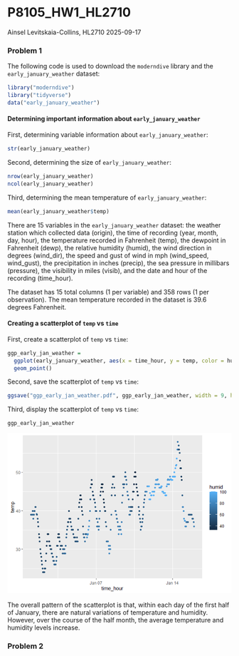 P8105_HW1_HL2710
================
Ainsel Levitskaia-Collins, HL2710
2025-09-17

### Problem 1

The following code is used to download the `moderndive` library and the
`early_january_weather` dataset:

``` r
library("moderndive")
library("tidyverse")
data("early_january_weather")
```

#### Determining important information about `early_january_weather`

First, determining variable information about `early_january_weather`:

``` r
str(early_january_weather)
```

Second, determining the size of `early_january_weather`:

``` r
nrow(early_january_weather)
ncol(early_january_weather)
```

Third, determining the mean temperature of `early_january_weather`:

``` r
mean(early_january_weather$temp)
```

There are 15 variables in the `early_january_weather` dataset: the
weather station which collected data (origin), the time of recording
(year, month, day, hour), the temperature recorded in Fahrenheit (temp),
the dewpoint in Fahrenheit (dewp), the relative humidity (humid), the
wind direction in degrees (wind_dir), the speed and gust of wind in mph
(wind_speed, wind_gust), the precipitation in inches (precip), the sea
pressure in millibars (pressure), the visibility in miles (visib), and
the date and hour of the recording (time_hour).

The dataset has 15 total columns (1 per variable) and 358 rows (1 per
observation). The mean temperature recorded in the dataset is 39.6
degrees Fahrenheit.

#### Creating a scatterplot of `temp` vs `time`

First, create a scatterplot of `temp` vs `time`:

``` r
ggp_early_jan_weather = 
  ggplot(early_january_weather, aes(x = time_hour, y = temp, color = humid)) +
  geom_point()
```

Second, save the scatterplot of `temp` vs `time`:

``` r
ggsave("ggp_early_jan_weather.pdf", ggp_early_jan_weather, width = 9, height = 5)
```

Third, display the scatterplot of `temp` vs `time`:

``` r
ggp_early_jan_weather
```

![](P8105_HW1_HL2710_files/figure-gfm/unnamed-chunk-7-1.png)<!-- -->

The overall pattern of the scatterplot is that, within each day of the
first half of January, there are natural variations of temperature and
humidity. However, over the course of the half month, the average
temperature and humidity levels increase.

### Problem 2
